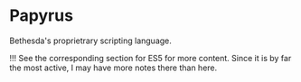 # Papyrus

Bethesda's proprietrary scripting language.

!!! See the corresponding section for ES5 for more content.
Since it is by far the most active, I may have more notes there than here.

